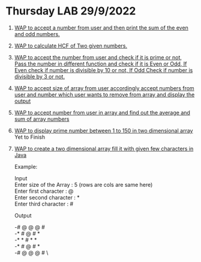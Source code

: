 # Thursday LAB 29/9/2022
1. [WAP to accept a number from user and then print the sum of the even and odd numbers.](https://github.com/DhruvBhirud/javaThursdayLab/blob/main/02.LEC.29.9.2022/sumOfEvenOdd.java)
2. [WAP to calculate HCF of Two given numbers.](https://github.com/DhruvBhirud/javaThursdayLab/blob/main/02.LEC.29.9.2022/hcfOfTwoNo.java)
3. [WAP to accept the number from user and check if it is prime or not, Pass the number in different function and check if it is Even or Odd, If Even check if number is divisible by 10 or not, If Odd Check if number is divisible by 3 or not.](https://github.com/DhruvBhirud/javaThursdayLab/blob/main/02.LEC.29.9.2022/functionsPrimeEODiv.java)
4. [WAP to accept size of array from user accordingly accept numbers from user and number which user wants to remove from array and display the output](https://github.com/DhruvBhirud/javaThursdayLab/blob/main/02.LEC.29.9.2022/arrayAddDel.java)
5. [WAP to accept number from user in array and find out the average and sum of array numbers](https://github.com/DhruvBhirud/javaThursdayLab/blob/main/02.LEC.29.9.2022/arrayAvgSum.java)
6. [WAP to display prime number between 1 to 150 in two dimensional array](https://github.com/DhruvBhirud/javaThursdayLab/blob/main/02.LEC.29.9.2022/primeIn2DArray.java) Yet to Finish
7. [WAP to create a two dimensional array fill it with given few characters in Java](https://github.com/DhruvBhirud/javaThursdayLab/blob/main/02.LEC.29.9.2022/twoDArray.java)

    Example:

    Input\
    Enter size of the Array : 5 (rows are cols are same here)\
    Enter first character : @\
    Enter second character : *\
    Enter third character : #

    Output

    -# @ @ @ # \
    -* # @ # * \
    -* * # * * \
    -* # @ # * \
    -# @ @ @ # \